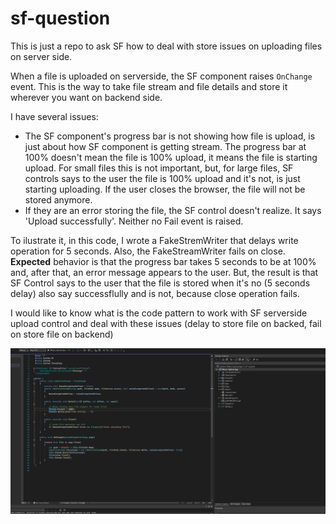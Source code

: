 # sf-question

This is just a repo to ask SF how to deal with store issues on uploading files on server side.


When a file is uploaded on serverside, the SF component raises `OnChange` event. This is the way to take file stream and file details and store it wherever you want on backend side.

I have several issues:

* The SF component's progress bar is not showing how file is upload, is just about how SF component is getting stream. The progress bar at 100% doesn't mean the file is 100% upload, it means the file is starting upload. For small files this is not important, but, for large files, SF controls says to the user the file is 100% upload and it's not, is just starting uploading. If the user closes the browser, the file will not be stored anymore.
* If they are an error storing the file, the SF control doesn't realize. It says 'Upload successfully'. Neither no Fail event is raised.

To ilustrate it, in this code, I wrote a FakeStremWriter that delays write operation for 5 seconds. Also, the FakeStreamWriter fails on close. **Expected** behavior is that the progress bar takes 5 seconds to be at 100% and, after that, an error message appears to the user. But, the result is that SF Control says to the user that the file is stored when it's no (5 seconds delay) also say successflully and is not, because close operation fails.

I would like to know what is the code pattern to work with SF serverside upload control and deal with these issues (delay to store file on backed, fail on store file on backend)

![ScrteenShot](./ScreenShot/E.gif)
